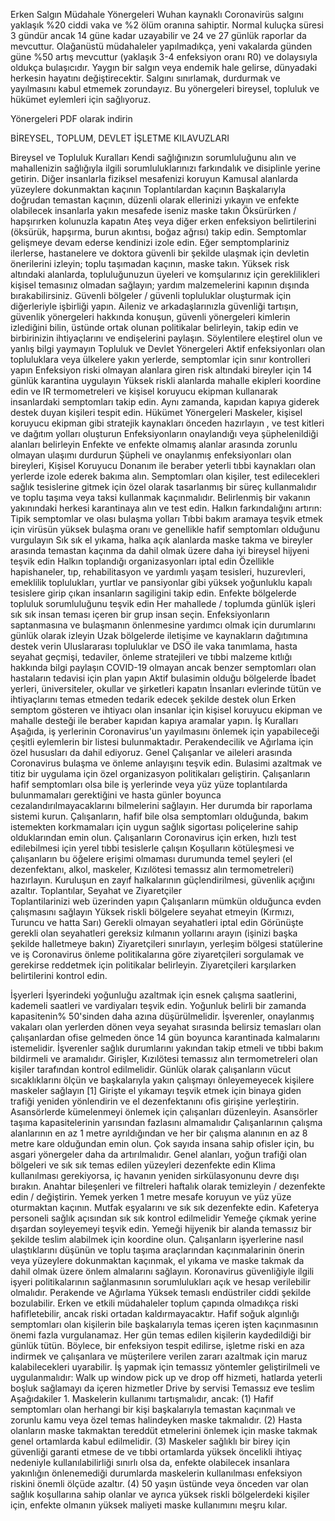 Erken Salgın Müdahale Yönergeleri
Wuhan kaynaklı Coronavirüs salgını yaklaşık %20 ciddi vaka ve %2 ölüm oranına sahiptir. Normal kuluçka süresi 3 gündür ancak 14 güne kadar uzayabilir ve 24 ve 27 günlük raporlar da mevcuttur. Olağanüstü müdahaleler yapılmadıkça, yeni vakalarda günden güne %50 artış mevcuttur (yaklaşık 3-4 enfeksiyon oranı R0) ve dolaysıyla oldukça bulaşıcıdır. Yaygın bir salgın veya endemik hale gelirse, dünyadaki herkesin hayatını değiştirecektir. Salgını sınırlamak, durdurmak ve yayılmasını kabul etmemek zorundayız. Bu yönergeleri bireysel, topluluk ve hükümet eylemleri için sağlıyoruz. 

Yönergeleri PDF olarak indirin
 
BİREYSEL, TOPLUM, DEVLET        İŞLETME KILAVUZLARI

 Bireysel ve Topluluk Kuralları
Kendi sağlığınızın sorumluluğunu alın ve mahallenizin sağlığıyla ilgili sorumluluklarınızı farkındalık ve disiplinle yerine getirin. 
Diğer insanlarla fiziksel mesafenizi koruyun 
Kamusal alanlarda yüzeylere dokunmaktan kaçının
Toplantılardan kaçının
Başkalarıyla doğrudan temastan kaçının, düzenli olarak ellerinizi yıkayın ve enfekte olabilecek insanlarla yakın mesafede iseniz maske takın
Öksürürken / hapşırırken kolunuzla kapatın
Ateş veya diğer erken enfeksiyon belirtilerini (öksürük, hapşırma, burun akıntısı, boğaz ağrısı) takip edin.
Semptomlar gelişmeye devam ederse kendinizi izole edin. 
Eğer semptomplariniz ilerlerse, hastanelere ve doktora güvenli bir şekilde ulaşmak için devletin önerilerini izleyin; toplu taşımadan kaçının, maske takın.
Yüksek risk altındaki alanlarda, topluluğunuzun üyeleri ve komşularınız için gereklilikleri kişisel temasınız olmadan sağlayın; yardım malzemelerini kapının dışında bırakabilirsiniz. 
Güvenli bölgeler / güvenli topluluklar oluşturmak için diğerleriyle işbirliği yapın. Aileniz ve arkadaşlarınızla güvenliği tartışın, güvenlik yönergeleri hakkında konuşun, güvenli yönergeleri kimlerin izlediğini bilin, üstünde ortak olunan politikalar belirleyin, takip edin ve birbirinizin ihtiyaçlarını ve endişelerini paylaşın. 
Söylentilere eleştirel olun ve yanlış bilgi yaymayın
Topluluk ve Devlet Yönergeleri
Aktif enfeksiyonları olan topluluklara veya ülkelere yakın yerlerde, semptomlar için sınır kontrolleri yapın 
Enfeksiyon riski olmayan alanlara giren risk altındaki bireyler için 14 günlük karantina uygulayın
Yüksek riskli alanlarda mahalle ekipleri koordine edin ve IR termometreleri ve kişisel koruyucu ekipman kullanarak insanlardaki semptomları takip edin. 
Aynı zamanda, kapıdan kapıya giderek destek duyan kişileri tespit edin. 
Hükümet Yönergeleri
Maskeler, kişisel koruyucu ekipman gibi stratejik kaynakları önceden hazırlayın , ve test kitleri ve dağıtım yolları oluşturun
Enfeksiyonların onaylandığı veya şüphelenildiği alanları belirleyin
Enfekte ve enfekte olmamış alanlar arasında zorunlu olmayan ulaşımı durdurun
Şüpheli ve onaylanmış enfeksiyonları olan bireyleri, Kişisel Koruyucu Donanım ile beraber yeterli tıbbi kaynakları olan yerlerde izole ederek bakıma alın. 
Semptomları olan kişiler, test edilecekleri sağlık tesislerine gitmek için özel olarak tasarlanmış bir süreç kullanmalıdır ve toplu taşıma veya taksi kullanmak kaçınmalıdır.
Belirlenmiş bir vakanın yakınındaki herkesi karantinaya alın ve test edin. 
Halkın farkındalığını artırın:
Tipik semptomlar ve olası bulaşma yolları
Tıbbi bakım aramaya teşvik etmek için virüsün yüksek bulaşma oranı ve genellikle hafif semptomları olduğunu vurgulayın 
Sık sık el yıkama, halka açık alanlarda maske takma ve bireyler arasında temastan kaçınma da dahil olmak üzere daha iyi bireysel hijyeni teşvik edin
Halkın toplandığı organizasyonları iptal edin 
Özellikle hapishaneler, tıp, rehabilitasyon ve yardımlı yaşam tesisleri, huzurevleri, emeklilik toplulukları, yurtlar ve pansiyonlar gibi yüksek yoğunluklu kapalı tesislere girip çıkan insanların sagiligini takip edin. 
Enfekte bölgelerde topluluk sorumluluğunu teşvik edin
Her mahallede / toplumda günlük işleri sık sık insan teması içeren bir grup insan seçin. Enfeksiyonların saptanmasına ve bulaşmanın önlenmesine yardımcı olmak için durumlarını günlük olarak izleyin
Uzak bölgelerde iletişime ve kaynakların dağıtımına destek verin
Uluslararası topluluklar ve DSÖ ile vaka tanımlama, hasta seyahat geçmişi, tedaviler, önleme stratejileri ve tıbbi malzeme kıtlığı hakkında bilgi paylaşın
COVID-19 olmayan ancak benzer semptomları olan hastaların tedavisi için plan yapın
Aktif bulasimin olduğu bölgelerde 
İbadet yerleri, üniversiteler, okullar ve şirketleri kapatın
İnsanları evlerinde tütün ve ihtiyaçlarını temas etmeden tedarik edecek şekilde destek olun
Erken semptom gösteren ve ihtiyacı olan insanlar için kişisel koruyucu ekipman ve mahalle desteği ile beraber kapıdan kapıya aramalar yapın. 
 İş Kuralları 		 		 	 	 		
Aşağıda, iş yerlerinin Coronavirus'un yayılmasını önlemek için yapabileceği çeşitli eylemlerin bir listesi bulunmaktadır. Perakendecilik ve Ağırlama için özel hususları da dahil ediyoruz.
Genel
Çalışanlar ve aileleri arasında Coronavirus bulaşma ve önleme anlayışını teşvik edin.
Bulasimi azaltmak ve titiz bir uygulama için özel organizasyon politikaları geliştirin.
Çalışanların hafif semptomları olsa bile iş yerlerinde veya yüz yüze toplantılarda bulunmamaları gerektiğini ve hasta günler boyunca cezalandırılmayacaklarını bilmelerini sağlayın. Her durumda bir raporlama sistemi kurun.
Çalışanların, hafif bile olsa semptomları olduğunda, bakım istemekten korkmamaları için uygun sağlık sigortası poliçelerine sahip olduklarından emin olun.
Çalışanların Coronavirus için erken, hızlı test edilebilmesi için yerel tıbbi tesislerle çalışın
Koşulların kötüleşmesi ve çalışanların bu öğelere erişimi olmaması durumunda temel şeyleri (el dezenfektanı, alkol, maskeler, Kızılötesi temassız alın termometreleri) hazırlayın.
Kuruluşun en zayıf halkalarının güçlendirilmesi, güvenlik açığını azaltır.
Toplantılar, Seyahat ve Ziyaretçiler  	 		 		 	 	 
Toplantilarinizi web üzerinden yapın 
Çalışanların mümkün olduğunca evden çalışmasını sağlayın
Yüksek riskli bölgelere seyahat etmeyin (Kırmızı, Turuncu ve hatta Sarı)
Gerekli olmayan seyahatleri iptal edin 
Görünüşte gerekli olan seyahatleri gereksiz kılmanın yollarını arayın (işinizi başka şekilde halletmeye bakın) 
Ziyaretçileri sınırlayın, yerleşim bölgesi statülerine ve iş Coronavirus önleme politikalarına göre ziyaretçileri sorgulamak ve gerekirse reddetmek için politikalar belirleyin. Ziyaretçileri karşılarken belirtilerini kontrol edin.


İşyerleri
İşyerindeki yoğunluğu azaltmak için esnek çalışma saatlerini, kademeli saatleri ve vardiyaları teşvik edin. Yoğunluk belirli bir zamanda kapasitenin% 50'sinden daha azına düşürülmelidir.
İşverenler, onaylanmış vakaları olan yerlerden dönen veya seyahat sırasında belirsiz temasları olan çalışanlardan ofise gelmeden önce 14 gün boyunca karantinada kalmalarını istemelidir. İşverenler sağlık durumlarını yakından takip etmeli ve tıbbi bakım bildirmeli ve aramalıdır.
Girişler, Kızılötesi temassız alın termometreleri olan kişiler tarafından kontrol edilmelidir. 
Günlük olarak çalışanların vücut sıcaklıklarını ölçün ve başkalarıyla yakın çalışmayı önleyemeyecek kişilere maskeler sağlayın [1]
Girişte el yıkamayı teşvik etmek için binaya giden trafiği yeniden yönlendirin ve el dezenfektanını ofis girişine yerleştirin.
Asansörlerde kümelenmeyi önlemek için çalışanları düzenleyin. Asansörler taşıma kapasitelerinin yarısından fazlasını almamalıdır
Çalışanlarının çalışma alanlarının en az 1 metre ayrıldığından ve her bir çalışma alanının en az 8 metre kare olduğundan emin olun. Çok sayıda insana sahip ofisler için, bu asgari yönergeler daha da artırılmalıdır.
Genel alanları, yoğun trafiği olan bölgeleri ve sık sık temas edilen yüzeyleri dezenfekte edin
Klima kullanılması gerekiyorsa, iç havanın yeniden sirkülasyonunu devre dışı bırakın. Anahtar bileşenleri ve filtreleri haftalık olarak temizleyin / dezenfekte edin / değiştirin.
Yemek yerken 1 metre mesafe koruyun ve yüz yüze oturmaktan kaçının. Mutfak eşyalarını ve sık sık dezenfekte edin. Kafeterya personeli sağlık açısından sık sık kontrol edilmelidir
Yemeğe çıkmak yerine dışardan soyleyemeyi teşvik edin. Yemeği hijyenik bir alanda temassız bir şekilde teslim alabilmek için koordine olun.
Çalışanların işyerlerine nasıl ulaştıklarını düşünün ve toplu taşıma araçlarından kaçınmalarinin önerin veya yüzeylere dokunmaktan kaçınmak, el yıkama ve maske takmak da dahil olmak üzere önlem almalarını sağlayın. 
Koronavirus güvenliğiyle ilgili işyeri politikalarının sağlanmasının sorumlulukları açık ve hesap verilebilir olmalıdır. 
Perakende ve Ağırlama
Yüksek temaslı endüstriler ciddi şekilde bozulabilir. Erken ve etkili müdahaleler toplum çapında olmadıkça riski hafifletebilir, ancak riski ortadan kaldırmayacaktır.
Hafif soğuk algınlığı semptomları olan kişilerin bile başkalarıyla temas içeren işten kaçınmasının önemi fazla vurgulanamaz.
Her gün temas edilen kişilerin kaydedildiği bir günlük tütün. Böylece, bir enfeksiyon tespit edilirse, işletme riski en aza indirmek ve çalışanlara ve müşterilere verilen zararı azaltmak için maruz kalabilecekleri uyarabilir.
İş yapmak için temassız yöntemler geliştirilmeli ve uygulanmalıdır:
Walk up window pick up ve drop off hizmeti, hatlarda yeterli boşluk sağlamayı da içeren hizmetler
Drive by servisi 
Temassız eve teslim
Aşağıdakiler 1. Maskelerin kullanımı tartışmalıdır, ancak: (1) Hafif semptomları olan herhangi bir kişi başkalarıyla temastan kaçınmalı ve zorunlu kamu veya özel temas halindeyken maske takmalıdır. (2) Hasta olanların maske takmaktan tereddüt etmelerini önlemek için maske takmak genel ortamlarda kabul edilmelidir. (3) Maskeler sağlıklı bir birey için güvenliği garanti etmese de ve tıbbi ortamlarda yüksek öncelikli ihtiyaç nedeniyle kullanılabilirliği sınırlı olsa da, enfekte olabilecek insanlara yakınlığın önlenemediği durumlarda maskelerin kullanılması enfeksiyon riskini önemli ölçüde azaltır. (4) 50 yaşın üstünde veya önceden var olan sağlık koşullarına sahip olanlar ve ayrıca yüksek riskli bölgelerdeki kişiler için, enfekte olmanın yüksek maliyeti maske kullanımını meşru kılar. 
 



